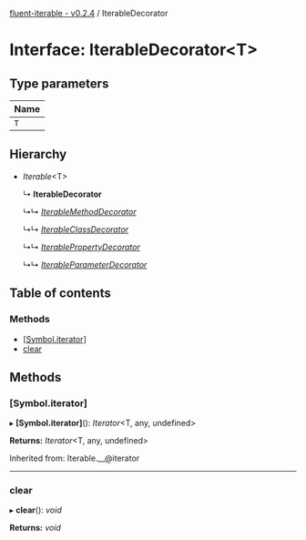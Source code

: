 [fluent-iterable - v0.2.4](../README.md) / IterableDecorator

# Interface: IterableDecorator<T\>

## Type parameters

Name |
:------ |
`T` |

## Hierarchy

* *Iterable*<T\>

  ↳ **IterableDecorator**

  ↳↳ [*IterableMethodDecorator*](iterablemethoddecorator.md)

  ↳↳ [*IterableClassDecorator*](iterableclassdecorator.md)

  ↳↳ [*IterablePropertyDecorator*](iterablepropertydecorator.md)

  ↳↳ [*IterableParameterDecorator*](iterableparameterdecorator.md)

## Table of contents

### Methods

- [[Symbol.iterator]](iterabledecorator.md#[symbol.iterator])
- [clear](iterabledecorator.md#clear)

## Methods

### [Symbol.iterator]

▸ **[Symbol.iterator]**(): *Iterator*<T, any, undefined\>

**Returns:** *Iterator*<T, any, undefined\>

Inherited from: Iterable.__@iterator

___

### clear

▸ **clear**(): *void*

**Returns:** *void*
